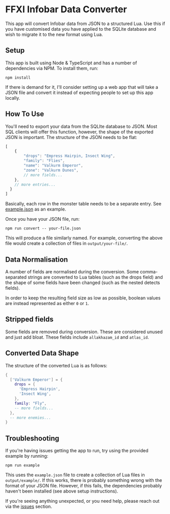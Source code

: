 # FFXI Infobar Data Converter

This app will convert Infobar data from JSON to a structured Lua. Use this if
you have customised data you have applied to the SQLite database and wish to
migrate it to the new format using Lua.

## Setup

This app is built using Node & TypeScript and has a number of dependencies via
NPM. To install them, run:

```
npm install
```

If there is demand for it, I'll consider setting up a web app that will take a
JSON file and convert it instead of expecting people to set up this app locally.

## How To Use

You'll need to export your data from the SQLIte database to JSON. Most SQL
clients will offer this function, however, the shape of the exported JSON is
important. The structure of the JSON needs to be flat:

```js
[
    {
        "drops": "Empress Hairpin, Insect Wing",
        "family": "Flies",
        "name": "Valkurm Emperor",
        "zone": "Valkurm Dunes",
        // more fields...
    },
    // more entries...
  }
]
```

Basically, each row in the monster table needs to be a separate entry. See
[example.json](example.json) as an example.

Once you have your JSON file, run:

```
npm run convert -- your-file.json
```

This will produce a file similarly named. For example, converting the above file
would create a collection of files in `output/your-file/`.

## Data Normalisation

A number of fields are normalised during the conversion. Some comma-separated
strings are converted to Lua tables (such as the drops field) and the shape of
some fields have been changed (such as the nested detects fields).

In order to keep the resulting field size as low as possible, boolean values are
instead represented as either `0` or `1`.

## Stripped fields

Some fields are removed during conversion. These are considered unused and just
add bloat. These fields include `allakhazam_id` and `atlas_id`.

## Converted Data Shape

The structure of the converted Lua is as follows:

```lua
{
  ['Valkurm Emperor'] = {
    drops = {
      'Empress Hairpin',
      'Insect Wing',
    },
    family: "Fly",
    -- more fields...
  },
  -- more enemies...
}
```

## Troubleshooting

If you're having issues getting the app to run, try using the provided example
by running:

```
npm run example
```

This uses the `example.json` file to create a collection of Lua files in
`output/example/`. If this works, there is probably something wrong with the
format of your JSON file. However, if this fails, the dependencies probably
haven't been installed (see above setup instructions).

If you're seeing anything unexpected, or you need help, please reach out via the
[issues](https://github.com/xurion/ffxi-infobar-converter/issues) section.

